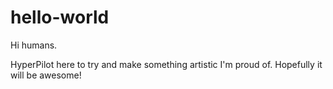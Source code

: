 # hello-world

Hi humans.

HyperPilot here to try and make something artistic I'm proud of.  Hopefully it will be awesome!
